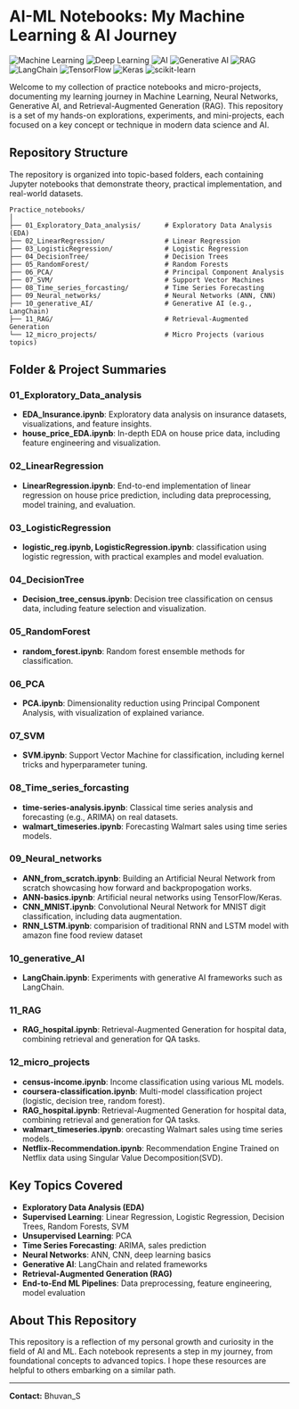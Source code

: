 # AI-ML Notebooks: My Machine Learning & AI Journey

<!-- Skill Badges -->
<p align="left">
  <img src="https://img.shields.io/badge/Machine%20Learning-blue?style=for-the-badge&logo=scikit-learn&logoColor=white" alt="Machine Learning"/>
  <img src="https://img.shields.io/badge/Deep%20Learning-orange?style=for-the-badge&logo=tensorflow&logoColor=white" alt="Deep Learning"/>
  <img src="https://img.shields.io/badge/Artificial%20Intelligence-purple?style=for-the-badge&logo=ai&logoColor=white" alt="AI"/>
  <img src="https://img.shields.io/badge/Generative%20AI-ff69b4?style=for-the-badge&logo=openai&logoColor=white" alt="Generative AI"/>
  <img src="https://img.shields.io/badge/RAG-006400?style=for-the-badge&logo=readthedocs&logoColor=white" alt="RAG"/>
  <img src="https://img.shields.io/badge/LangChain-0052cc?style=for-the-badge&logo=chainlink&logoColor=white" alt="LangChain"/>
  <img src="https://img.shields.io/badge/TensorFlow-FF6F00?style=for-the-badge&logo=tensorflow&logoColor=white" alt="TensorFlow"/>
  <img src="https://img.shields.io/badge/Keras-D00000?style=for-the-badge&logo=keras&logoColor=white" alt="Keras"/>
  <img src="https://img.shields.io/badge/scikit--learn-F7931E?style=for-the-badge&logo=scikit-learn&logoColor=white" alt="scikit-learn"/>
</p>


Welcome to my collection of practice notebooks and micro-projects, documenting my learning journey in Machine Learning, Neural Networks, Generative AI, and Retrieval-Augmented Generation (RAG). This repository is a set of my hands-on explorations, experiments, and mini-projects, each focused on a key concept or technique in modern data science and AI.

## Repository Structure

The repository is organized into topic-based folders, each containing Jupyter notebooks that demonstrate theory, practical implementation, and real-world datasets.

```
Practice_notebooks/
│
├── 01_Exploratory_Data_analysis/      # Exploratory Data Analysis (EDA)
├── 02_LinearRegression/               # Linear Regression
├── 03_LogisticRegression/             # Logistic Regression
├── 04_DecisionTree/                   # Decision Trees
├── 05_RandomForest/                   # Random Forests
├── 06_PCA/                            # Principal Component Analysis
├── 07_SVM/                            # Support Vector Machines
├── 08_Time_series_forcasting/         # Time Series Forecasting
├── 09_Neural_networks/                # Neural Networks (ANN, CNN)
├── 10_generative_AI/                  # Generative AI (e.g., LangChain)
├── 11_RAG/                            # Retrieval-Augmented Generation
└── 12_micro_projects/                 # Micro Projects (various topics)
```

## Folder & Project Summaries

### 01_Exploratory_Data_analysis
- **EDA_Insurance.ipynb**: Exploratory data analysis on insurance datasets, visualizations, and feature insights.
- **house_price_EDA.ipynb**: In-depth EDA on house price data, including feature engineering and visualization.

### 02_LinearRegression
- **LinearRegression.ipynb**: End-to-end implementation of linear regression on house price prediction, including data preprocessing, model training, and evaluation.

### 03_LogisticRegression
- **logistic_reg.ipynb, LogisticRegression.ipynb**: classification using logistic regression, with practical examples and model evaluation.

### 04_DecisionTree
- **Decision_tree_census.ipynb**: Decision tree classification on census data, including feature selection and visualization.

### 05_RandomForest
- **random_forest.ipynb**: Random forest ensemble methods for classification.

### 06_PCA
- **PCA.ipynb**: Dimensionality reduction using Principal Component Analysis, with visualization of explained variance.

### 07_SVM
- **SVM.ipynb**: Support Vector Machine for classification, including kernel tricks and hyperparameter tuning.

### 08_Time_series_forcasting
- **time-series-analysis.ipynb**: Classical time series analysis and forecasting (e.g., ARIMA) on real datasets.
- **walmart_timeseries.ipynb**: Forecasting Walmart sales using time series models.

### 09_Neural_networks
- **ANN_from_scratch.ipynb**: Building an Artificial Neural Network from scratch showcasing how forward and backpropogation works.
- **ANN-basics.ipynb**: Artificial neural networks using TensorFlow/Keras.
- **CNN_MNIST.ipynb**: Convolutional Neural Network for MNIST digit classification, including data augmentation.
- **RNN_LSTM.ipynb**: comparision of traditional RNN and LSTM model with amazon fine food review dataset


### 10_generative_AI
- **LangChain.ipynb**: Experiments with generative AI frameworks such as LangChain.

### 11_RAG
- **RAG_hospital.ipynb**: Retrieval-Augmented Generation for hospital data, combining retrieval and generation for QA tasks.

### 12_micro_projects
- **census-income.ipynb**: Income classification using various ML models.
- **coursera-classification.ipynb**: Multi-model classification project (logistic, decision tree, random forest).
- **RAG_hospital.ipynb**: Retrieval-Augmented Generation for hospital data, combining retrieval and generation for QA tasks.
- **walmart_timeseries.ipynb**: orecasting Walmart sales using time series models..
- **Netflix-Recommendation.ipynb**: Recommendation Engine Trained on Netflix data using Singular Value Decomposition(SVD).

## Key Topics Covered
- **Exploratory Data Analysis (EDA)**
- **Supervised Learning**: Linear Regression, Logistic Regression, Decision Trees, Random Forests, SVM
- **Unsupervised Learning**: PCA
- **Time Series Forecasting**: ARIMA, sales prediction
- **Neural Networks**: ANN, CNN, deep learning basics
- **Generative AI**: LangChain and related frameworks
- **Retrieval-Augmented Generation (RAG)**
- **End-to-End ML Pipelines**: Data preprocessing, feature engineering, model evaluation

## About This Repository

This repository is a reflection of my personal growth and curiosity in the field of AI and ML. Each notebook represents a step in my journey, from foundational concepts to advanced topics. I hope these resources are helpful to others embarking on a similar path.


---

**Contact:** Bhuvan_S  


